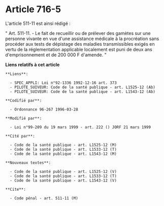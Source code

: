 # Article 716-5

L'article 511-11 est ainsi rédigé :

" Art. 511-11. - Le fait de recueillir ou de prélever des gamètes sur une personne vivante en vue d'une assistance médicale à
la procréation sans procéder aux tests de dépistage des maladies transmissibles exigés en vertu de la réglementation
applicable localement est puni de deux ans d'emprisonnement et de 200 000 F d'amende. "

**Liens relatifs à cet article**

	**Liens**:

	  - SPEC_APPLI: Loi n°92-1336 1992-12-16 art. 373
	  - PILOTE_SUIVEUR: Code de la santé publique - art. L1525-12 (Ab)
	  - PILOTE_SUIVEUR: Code de la santé publique - art. L1543-12 (Ab)

	**Codifié par**:

	  - Ordonnance 96-267 1996-03-28

	**Modifié par**:

	  - Loi n°99-209 du 19 mars 1999 - art. 222 () JORF 21 mars 1999

	**Cité par**:

	  - Code de la santé publique - art. L1525-12 (M)
	  - Code de la santé publique - art. L1533-12 (T)
	  - Code de la santé publique - art. L1543-12 (M)

	**Nouveaux textes**:

	  - Code de la santé publique - art. L1525-12 (V)
	  - Code de la santé publique - art. L1533-12 (T)
	  - Code de la santé publique - art. L1543-12 (V)

	**Cite**:

	  - Code pénal - art. 511-11 (M)
